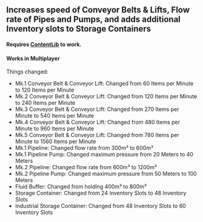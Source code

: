 ## Increases speed of Conveyor Belts & Lifts, Flow rate of Pipes and Pumps, and adds additional Inventory slots to Storage Containers

#### Requires  [ContentLib](https://ficsit.app/mod/5T4Z1exTKPDbWF)  to work.

#### Works in Multiplayer 

Things changed:

-   Mk.1 Conveyor Belt & Conveyor Lift: Changed from 60 Items per Minute to 120 Items per Minute
-   Mk.2 Conveyor Belt & Conveyor Lift: Changed from 120 Items per Minute to 240 Items per Minute
-   Mk.3 Conveyor Belt & Conveyor Lift: Changed from 270 Items per Minute to 540 Items per Minute
-   Mk.4 Conveyor Belt & Conveyor Lift: Changed from 480 Items per Minute to 960 Items per Minute
-   Mk.5 Conveyor Belt & Conveyor Lift: Changed from 780 Items per Minute to 1560 Items per Minute
-   Mk.1 Pipeline: Changed flow rate from 300m³ to 600m³
-   Mk.1 Pipeline Pump: Changed maximum pressure from 20 Meters to 40 Meters
-   Mk.2 Pipeline: Changed flow rate from 600m³ to 1200m³
-   Mk.2 Pipeline Pump: Changed maximum pressure from 50 Meters to 100 Meters
-   Fluid Buffer: Changed from holding 400m³ to 800m³
-   Storage Container: Changed from 24 Inventory Slots to 48 Inventory Slots
-   Industrial Storage Container: Changed from 48 Inventory Slots to 60 Inventory Slots
